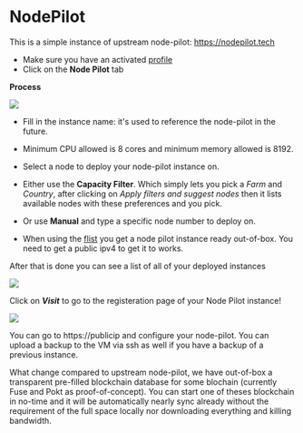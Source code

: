 # NodePilot

This is a simple instance of upstream node-pilot: https://nodepilot.tech

- Make sure you have an activated [profile](weblets/weblets_profile_manager)
- Click on the **Node Pilot** tab

__Process__

![](weblets/img/nodePilot_1.png)

- Fill in the instance name: it's used to reference the node-pilot in the future.

- Minimum CPU allowed is 8 cores and minimum memory allowed is 8192.

- Select a node to deploy your node-pilot instance on.

- Either use the **Capacity Filter**. Which simply lets you pick a *Farm* and *Country*, after clicking on *Apply filters and suggest nodes* then it lists available nodes with these preferences and you pick.

- Or use **Manual** and type a specific node number to deploy on.

- When using the [flist](https://hub.grid.tf/tf-official-vms/node-pilot-zdbfs.flist) you get a node pilot instance ready out-of-box. You need to get a public ipv4 to get it to works.

After that is done you can see a list of all of your deployed instances

![](weblets/img/nodePilot_2.png)

Click on ***Visit*** to go to the registeration page of your Node Pilot instance!

![](weblets/img/nodePilot_3.png)

You can go to https://publicip and configure your node-pilot. You can upload a backup to the VM via ssh as well if you have a backup of a previous instance.

What change compared to upstream node-pilot, we have out-of-box a transparent pre-filled blockchain database for some blochain (currently Fuse and Pokt as proof-of-concept). You can start one of theses blockchain in no-time and it will be automatically nearly sync already without the requirement of the full space locally nor downloading everything and killing bandwidth.
